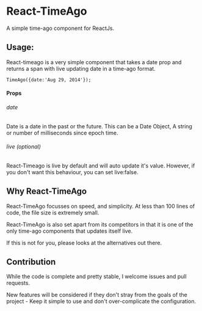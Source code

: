 React-TimeAgo
=============

A simple time-ago component for ReactJs.

## Usage: 

React-timeago is a very simple component that takes a date prop and returns a span with live updating date in a time-ago format.

```
TimeAgo({date:'Aug 29, 2014'});

```

#### Props

###### date
Date is a date in the past or the future. This can be a Date Object, A string or number of milliseconds since epoch time.

###### live (optional)
React-Timeago is live by default and will auto update it's value. However, if you don't want this behaviour, you can set live:false.

## Why React-TimeAgo

React-TimeAgo focusses on speed, and simplicity. At less than 100 lines of code, the file size is extremely small.

React-TimeAgo is also set apart from its competitors in that it is one of the only time-ago components that updates itself live.

If this is not for you, please looks at the alternatives out there.

## Contribution

While the code is complete and pretty stable, I welcome issues and pull requests.

New features will be considered if they don't stray from the goals of the project - Keep it simple to use and don't over-complicate the configuration.
